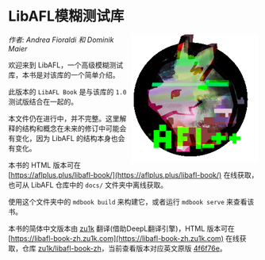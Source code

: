 # LibAFL模糊测试库

<img align="right" src="https://github.com/AFLplusplus/Website/raw/master/static/logo_256x256.png" alt="AFL++ logo">

*作者: Andrea Fioraldi 和 Dominik Maier*

欢迎来到 LibAFL，一个高级模糊测试库，本书是对该库的一个简单介绍。

此版本的 `LibAFL Book` 是与该库的 `1.0` 测试版结合在一起的。

本文件仍在进行中，并不完整。这里解释的结构和概念在未来的修订中可能会有变化，因为 LibAFL 的结构本身也会有变化。

本书的 HTML 版本可在 [https://aflplus.plus/libafl-book/](https://aflplus.plus/libafl-book/) 在线获取，也可从 LibAFL 仓库中的 `docs/` 文件夹中离线获取。

使用这个文件夹中的 `mdbook build` 来构建它，或者运行 `mdbook serve` 来查看该书。

本书的简体中文版本由 [zu1k](https://github.com/zu1k) 翻译(借助DeepL翻译引擎)，HTML 版本可在 [https://libafl-book-zh.zu1k.com](https://libafl-book-zh.zu1k.com) 在线获取，仓库 [zu1k/libafl-book-zh](https://github.com/zu1k/libafl-book-zh)，当前查看版本对应英文原版 [4f6f76e](https://github.com/AFLplusplus/LibAFL/tree/4f6f76e85710d3d8d3fd7bea49e2c3f3b152b0e9)。
